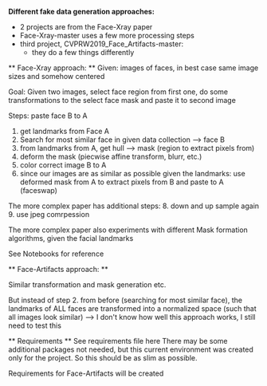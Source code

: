 **Different fake data generation approaches:**
- 2 projects are from the Face-Xray paper
- Face-Xray-master uses a few more processing steps
- third project, CVPRW2019_Face_Artifacts-master:
    - they do a few things differently

** Face-Xray approach: **
Given: images of faces, in best case same image sizes and somehow centered

Goal: Given two images, select face region from first one, do some transformations to the select face mask and paste it to second image

Steps: paste face B to A
1. get landmarks from Face A
2. Search for most similar face in given data collection --> face B
3. from landmarks from A, get hull --> mask (region to extract pixels from)
4. deform the mask (piecwise affine transform, blurr, etc.)
5. color correct image B to A
7. since our images are as similar as possible given the landmarks: use deformed mask from A to extract pixels from B and paste to A (faceswap)

The more complex paper has additional steps:
8. down and up sample again
9. use jpeg comrpession

The more complex paper also experiments with different Mask formation algorithms, given the facial landmarks

See Notebooks for reference

** Face-Artifacts approach: **

Similar transformation and mask generation etc.

But instead of step 2. from before (searching for most similar face), the landmarks of ALL faces are transformed into a normalized space (such that all images look similar)
--> I don't know how well this approach works, I still need to test this


** Requirements **
See requirements file here
There may be some additional packages not needed, but this current environment was created only for the project. So this should be as slim as possible.


Requirements for Face-Artifacts will be created
